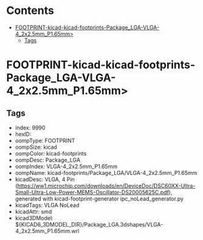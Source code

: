 



Contents
========

* [FOOTPRINT-kicad-kicad-footprints-Package_LGA-VLGA-4_2x2.5mm_P1.65mm>](#footprint-kicad-kicad-footprints-package_lga-vlga-4_2x25mm_p165mm)
	* [Tags](#tags)

# FOOTPRINT-kicad-kicad-footprints-Package_LGA-VLGA-4_2x2.5mm_P1.65mm>

## Tags

- index: 9990
- hexID: 
- oompType: FOOTPRINT
- oompSize: kicad
- oompColor: kicad-footprints
- oompDesc: Package_LGA
- oompIndex: VLGA-4_2x2.5mm_P1.65mm
- oompName: kicad-footprints/Package_LGA/VLGA-4_2x2.5mm_P1.65mm
- kicadDesc: VLGA, 4 Pin (https://ww1.microchip.com/downloads/en/DeviceDoc/DSC60XX-Ultra-Small-Ultra-Low-Power-MEMS-Oscillator-DS20005625C.pdf), generated with kicad-footprint-generator ipc_noLead_generator.py
- kicadTags: VLGA NoLead
- kicadAttr: smd
- kicad3DModel: ${KICAD6_3DMODEL_DIR}/Package_LGA.3dshapes/VLGA-4_2x2.5mm_P1.65mm.wrl
